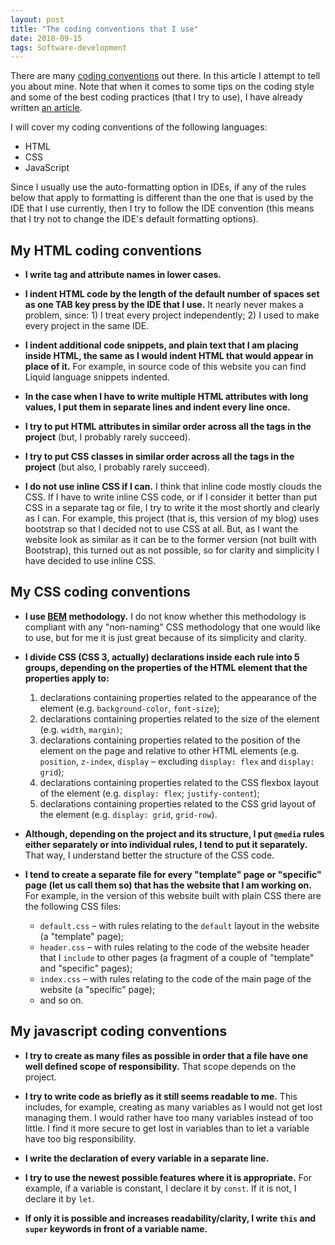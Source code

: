 ```yaml
---
layout: post
title: "The coding conventions that I use"
date: 2018-09-15
tags: Software-development
---
```


There are many [coding conventions](https://en.wikipedia.org/wiki/Coding_conventions) out there. In this article I attempt to tell you about mine. Note that when it comes to some tips on the coding style and some of the best coding practices (that I try to use), I have already written [an article](https://silvuss.github.io/2018/07/10/the-things-that-every-blogging-developer.html).

I will cover my coding conventions of the following languages:
- HTML
- CSS
- JavaScript

Since I usually use the auto-formatting option in IDEs, if any of the rules below that apply to formatting is different than the one that is used by the IDE that I use currently, then I try to follow the IDE convention (this means that I try not to change the IDE's default formatting options).

## My HTML coding conventions

- **I write tag and attribute names in lower cases.**

- **I indent HTML code by the length of the default number of spaces set as one TAB key press by the IDE that I use.** It nearly never makes a problem, since: 1) I treat every project independently; 2) I used to make every project in the same IDE.

- **I indent additional code snippets, and plain text that I am placing inside HTML, the same as I would indent HTML that would appear in place of it.** For example, in source code of this website you can find Liquid language snippets indented.

- **In the case when I have to write multiple HTML attributes with long values, I put them in separate lines and indent every line once.**

- **I try to put HTML attributes in similar order across all the tags in the project** (but, I probably rarely succeed).

- **I try to put CSS classes in similar order across all the tags in the project** (but also, I probably rarely succeed).

- **I do not use inline CSS if I can.** I think that inline code mostly clouds the CSS. If I have to write inline CSS code, or if I consider it better than put CSS in a separate tag or file, I try to write it the most shortly and clearly as I can. For example, this project (that is, this version of my blog) uses bootstrap so that I decided not to use CSS at all. But, as I want the website look as similar as it can be to the former version (not built with Bootstrap), this turned out as not possible, so for clarity and simplicity I have decided to use inline CSS.

## My CSS coding conventions

- **I use [BEM](http://getbem.com/) methodology.** I do not know whether this methodology is compliant with any "non-naming" CSS methodology that one would like to use, but for me it is just great because of its simplicity and clarity.

- **I divide CSS (CSS 3, actually) declarations inside each rule into 5 groups, depending on the properties of the HTML element that the properties apply to:**
    1. declarations containing properties related to the appearance of the element (e.g. `background-color`, `font-size`);
    2. declarations containing properties related to the size of the element (e.g. `width`, `margin)`;
    3. declarations containing properties related to the position of the element on the page and relative to other HTML elements (e.g. `position`, `z-index`, `display` – excluding `display: flex` and `display: grid`);
    4. declarations containing properties related to the CSS flexbox layout of the element (e.g. `display: flex`; `justify-content`);
    5. declarations containing properties related to the CSS grid layout of the element (e.g. `display: grid`, `grid-row`).

- **Although, depending on the project and its structure, I put `@media` rules either separately or into individual rules, I tend to put it separately.** That way, I understand better the structure of the CSS code.

- **I tend to create a separate file for every "template" page or "specific" page (let us call them so) that has the website that I am working on.** For example, in the version of this website built with plain CSS there are the following CSS files:
    - `default.css` – with rules relating to the `default` layout in the website (a "template" page);
    - `header.css` – with rules relating to the code of the website header that I `include` to other pages (a fragment of a couple of "template" and "specific" pages);
    - `index.css` – with rules relating to the code of the main page of the website (a "specific" page);
    - and so on.

## My javascript coding conventions

- **I try to create as many files as possible in order that a file have one well defined scope of responsibility.** That scope depends on the project.

- **I try to write code as briefly as it still seems readable to me.** This includes, for example, creating as many variables as I would not get lost managing them. I would rather have too many variables instead of too little. I find it more secure to get lost in variables than to let a variable have too big responsibility.

- **I write the declaration of every variable in a separate line.**

- **I try to use the newest possible features where it is appropriate.** For example, if a variable is constant, I declare it by `const`. If it is not, I declare it by `let`.

- **If only it is possible and increases readability/clarity, I write `this` and `super` keywords in front of a variable name.**